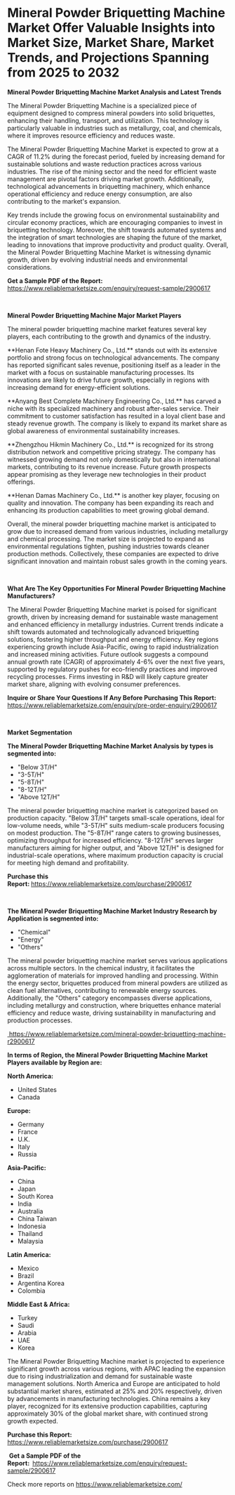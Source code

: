 <p><h1>Mineral Powder Briquetting Machine Market Offer Valuable Insights into Market Size, Market Share, Market Trends, and Projections Spanning from 2025 to 2032</h1></p><p><strong>Mineral Powder Briquetting Machine Market Analysis and Latest Trends</strong></p>
<p><p>The Mineral Powder Briquetting Machine is a specialized piece of equipment designed to compress mineral powders into solid briquettes, enhancing their handling, transport, and utilization. This technology is particularly valuable in industries such as metallurgy, coal, and chemicals, where it improves resource efficiency and reduces waste.</p><p>The Mineral Powder Briquetting Machine Market is expected to grow at a CAGR of 11.2% during the forecast period, fueled by increasing demand for sustainable solutions and waste reduction practices across various industries. The rise of the mining sector and the need for efficient waste management are pivotal factors driving market growth. Additionally, technological advancements in briquetting machinery, which enhance operational efficiency and reduce energy consumption, are also contributing to the market's expansion. </p><p>Key trends include the growing focus on environmental sustainability and circular economy practices, which are encouraging companies to invest in briquetting technology. Moreover, the shift towards automated systems and the integration of smart technologies are shaping the future of the market, leading to innovations that improve productivity and product quality. Overall, the Mineral Powder Briquetting Machine Market is witnessing dynamic growth, driven by evolving industrial needs and environmental considerations.</p></p>
<p><strong>Get a Sample PDF of the Report:&nbsp;</strong> <a href="https://www.reliablemarketsize.com/enquiry/request-sample/2900617?utm_campaign=3131&utm_medium=2&utm_source=Github&utm_content=ia&utm_term=16032025&utm_id=mineral-powder-briquetting-machine">https://www.reliablemarketsize.com/enquiry/request-sample/2900617</a></p>
<p>&nbsp;</p>
<p><strong>Mineral Powder Briquetting Machine Major Market Players</strong></p>
<p><p>The mineral powder briquetting machine market features several key players, each contributing to the growth and dynamics of the industry. </p><p>**Henan Fote Heavy Machinery Co., Ltd.** stands out with its extensive portfolio and strong focus on technological advancements. The company has reported significant sales revenue, positioning itself as a leader in the market with a focus on sustainable manufacturing processes. Its innovations are likely to drive future growth, especially in regions with increasing demand for energy-efficient solutions.</p><p>**Anyang Best Complete Machinery Engineering Co., Ltd.** has carved a niche with its specialized machinery and robust after-sales service. Their commitment to customer satisfaction has resulted in a loyal client base and steady revenue growth. The company is likely to expand its market share as global awareness of environmental sustainability increases.</p><p>**Zhengzhou Hikmin Machinery Co., Ltd.** is recognized for its strong distribution network and competitive pricing strategy. The company has witnessed growing demand not only domestically but also in international markets, contributing to its revenue increase. Future growth prospects appear promising as they leverage new technologies in their product offerings.</p><p>**Henan Damas Machinery Co., Ltd.** is another key player, focusing on quality and innovation. The company has been expanding its reach and enhancing its production capabilities to meet growing global demand. </p><p>Overall, the mineral powder briquetting machine market is anticipated to grow due to increased demand from various industries, including metallurgy and chemical processing. The market size is projected to expand as environmental regulations tighten, pushing industries towards cleaner production methods. Collectively, these companies are expected to drive significant innovation and maintain robust sales growth in the coming years.</p></p>
<p>&nbsp;</p>
<p><strong>What Are The Key Opportunities For Mineral Powder Briquetting Machine Manufacturers?</strong></p>
<p><p>The Mineral Powder Briquetting Machine market is poised for significant growth, driven by increasing demand for sustainable waste management and enhanced efficiency in metallurgy industries. Current trends indicate a shift towards automated and technologically advanced briquetting solutions, fostering higher throughput and energy efficiency. Key regions experiencing growth include Asia-Pacific, owing to rapid industrialization and increased mining activities. Future outlook suggests a compound annual growth rate (CAGR) of approximately 4-6% over the next five years, supported by regulatory pushes for eco-friendly practices and improved recycling processes. Firms investing in R&D will likely capture greater market share, aligning with evolving consumer preferences.</p></p>
<p><strong>Inquire or Share Your Questions If Any Before Purchasing This Report:</strong> <a href="https://www.reliablemarketsize.com/enquiry/pre-order-enquiry/2900617?utm_campaign=3131&utm_medium=2&utm_source=Github&utm_content=ia&utm_term=16032025&utm_id=mineral-powder-briquetting-machine">https://www.reliablemarketsize.com/enquiry/pre-order-enquiry/2900617</a></p>
<p>&nbsp;</p>
<p><strong>Market Segmentation</strong></p>
<p><strong>The Mineral Powder Briquetting Machine Market Analysis by types is segmented into:</strong></p>
<p><ul><li>"Below 3T/H"</li><li>"3-5T/H"</li><li>"5-8T/H"</li><li>"8-12T/H"</li><li>"Above 12T/H"</li></ul></p>
<p><p>The mineral powder briquetting machine market is categorized based on production capacity. "Below 3T/H" targets small-scale operations, ideal for low-volume needs, while "3-5T/H" suits medium-scale producers focusing on modest production. The "5-8T/H" range caters to growing businesses, optimizing throughput for increased efficiency. "8-12T/H" serves larger manufacturers aiming for higher output, and "Above 12T/H" is designed for industrial-scale operations, where maximum production capacity is crucial for meeting high demand and profitability.</p></p>
<p><strong>Purchase this Report:&nbsp;</strong><a href="https://www.reliablemarketsize.com/purchase/2900617?utm_campaign=3131&utm_medium=2&utm_source=Github&utm_content=ia&utm_term=16032025&utm_id=mineral-powder-briquetting-machine">https://www.reliablemarketsize.com/purchase/2900617</a></p>
<p>&nbsp;</p>
<p><strong>The Mineral Powder Briquetting Machine Market Industry Research by Application is segmented into:</strong></p>
<p><ul><li>"Chemical"</li><li>"Energy"</li><li>"Others"</li></ul></p>
<p><p>The mineral powder briquetting machine market serves various applications across multiple sectors. In the chemical industry, it facilitates the agglomeration of materials for improved handling and processing. Within the energy sector, briquettes produced from mineral powders are utilized as clean fuel alternatives, contributing to renewable energy sources. Additionally, the "Others" category encompasses diverse applications, including metallurgy and construction, where briquettes enhance material efficiency and reduce waste, driving sustainability in manufacturing and production processes.</p></p>
<p><a href="https://www.reliablemarketsize.com/mineral-powder-briquetting-machine-r2900617?utm_campaign=3131&utm_medium=2&utm_source=Github&utm_content=ia&utm_term=16032025&utm_id=mineral-powder-briquetting-machine">&nbsp;https://www.reliablemarketsize.com/mineral-powder-briquetting-machine-r2900617</a></p>
<p><strong>In terms of Region, the Mineral Powder Briquetting Machine Market Players available by Region are:</strong></p>
<p>
    <p> <strong> North America: </strong>
        <ul>
            <li>United States</li>
            <li>Canada</li>
        </ul>
        </p> 
    <p> <strong> Europe: </strong>
        <ul>
            <li>Germany</li>
            <li>France</li>
            <li>U.K.</li>
            <li>Italy</li>
            <li>Russia</li>
        </ul>
        </p> 
    <p> <strong> Asia-Pacific: </strong>
        <ul>
            <li>China</li>
            <li>Japan</li>
            <li>South Korea</li>
            <li>India</li>
            <li>Australia</li>
            <li>China Taiwan</li>
            <li>Indonesia</li>
            <li>Thailand</li>
            <li>Malaysia</li>
        </ul>
        </p> 
    <p> <strong> Latin America: </strong>
        <ul>
            <li>Mexico</li>
            <li>Brazil</li>
            <li>Argentina Korea</li>
            <li>Colombia</li>
        </ul>
        </p> 
    <p> <strong> Middle East & Africa: </strong>
        <ul>
            <li>Turkey</li>
            <li>Saudi</li>
            <li>Arabia</li>
            <li>UAE</li>
            <li>Korea</li>
        </ul>
    </p>
    </p>
<p><p>The Mineral Powder Briquetting Machine market is projected to experience significant growth across various regions, with APAC leading the expansion due to rising industrialization and demand for sustainable waste management solutions. North America and Europe are anticipated to hold substantial market shares, estimated at 25% and 20% respectively, driven by advancements in manufacturing technologies. China remains a key player, recognized for its extensive production capabilities, capturing approximately 30% of the global market share, with continued strong growth expected.</p></p>
<p><strong>Purchase this Report: </strong><a href="https://www.reliablemarketsize.com/purchase/2900617?utm_campaign=3131&utm_medium=2&utm_source=Github&utm_content=ia&utm_term=16032025&utm_id=mineral-powder-briquetting-machine">https://www.reliablemarketsize.com/purchase/2900617</a></p>
<p>&nbsp;<strong>Get a Sample PDF of the Report:&nbsp;&nbsp;</strong><a href="https://www.reliablemarketsize.com/enquiry/request-sample/2900617?utm_campaign=3131&utm_medium=2&utm_source=Github&utm_content=ia&utm_term=16032025&utm_id=mineral-powder-briquetting-machine">https://www.reliablemarketsize.com/enquiry/request-sample/2900617</a></p>
<p><strong></strong></p>
<p>Check more reports on <a href="https://www.reliablemarketsize.com/?utm_campaign=3131&utm_medium=2&utm_source=Github&utm_content=ia&utm_term=16032025&utm_id=mineral-powder-briquetting-machine">https://www.reliablemarketsize.com/</a></p>
